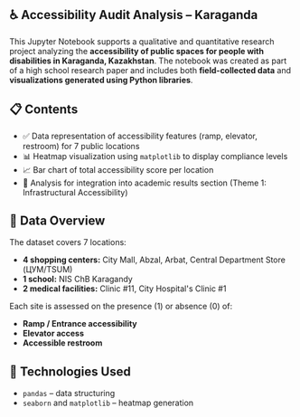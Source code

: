 ## ♿ Accessibility Audit Analysis – Karaganda

This Jupyter Notebook supports a qualitative and quantitative research project analyzing the **accessibility of public spaces for people with disabilities in Karaganda, Kazakhstan**. The notebook was created as part of a high school research paper and includes both **field-collected data** and **visualizations generated using Python libraries**.

## 📋 Contents

- ✅ Data representation of accessibility features (ramp, elevator, restroom) for 7 public locations  
- 📊 Heatmap visualization using `matplotlib` to display compliance levels  
- 📈 Bar chart of total accessibility score per location  
- 🧠 Analysis for integration into academic results section (Theme 1: Infrastructural Accessibility)

## 📁 Data Overview

The dataset covers 7 locations:
- **4 shopping centers:** City Mall, Abzal, Arbat, Central Department Store (ЦУМ/TSUM)  
- **1 school:** NIS ChB Karagandy  
- **2 medical facilities:** Clinic #11, City Hospital's Clinic #1

Each site is assessed on the presence (1) or absence (0) of:
- **Ramp / Entrance accessibility**  
- **Elevator access**  
- **Accessible restroom**

## 🔧 Technologies Used

- `pandas` – data structuring  
- `seaborn` and `matplotlib` – heatmap generation  
